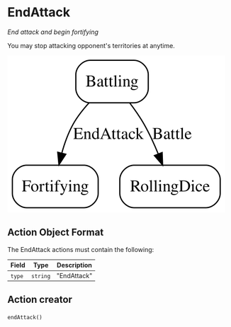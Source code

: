 

# EndAttack

*End attack and begin fortifying*

You may stop attacking opponent's territories at anytime.

![EndAttack state diagram](endattack.svg)
  

## Action Object Format
The EndAttack actions must contain the following:

Field        | Type       | Description
------------ | ---------- | -----------
`type`     | `string` | "EndAttack"



## Action creator
`endAttack()`


  
  